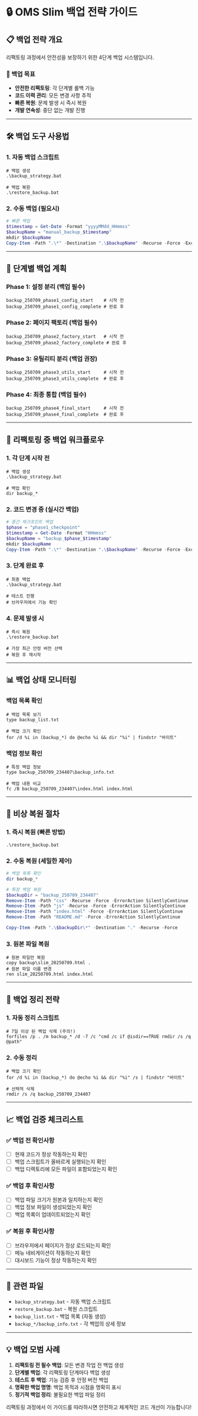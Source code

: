 # 🔒 OMS Slim 백업 전략 가이드

## 📋 백업 전략 개요

리팩토링 과정에서 안전성을 보장하기 위한 4단계 백업 시스템입니다.

### 🎯 백업 목표
- **안전한 리팩토링**: 각 단계별 롤백 가능
- **코드 이력 관리**: 모든 변경 사항 추적
- **빠른 복원**: 문제 발생 시 즉시 복원
- **개발 연속성**: 중단 없는 개발 진행

---

## 🛠️ 백업 도구 사용법

### 1. 자동 백업 스크립트

```batch
# 백업 생성
.\backup_strategy.bat

# 백업 복원
.\restore_backup.bat
```

### 2. 수동 백업 (필요시)

```powershell
# 빠른 백업
$timestamp = Get-Date -Format "yyyyMMdd_HHmmss"
$backupName = "manual_backup_$timestamp"
mkdir $backupName
Copy-Item -Path ".\*" -Destination ".\$backupName" -Recurse -Force -Exclude "backup*"
```

---

## 📅 단계별 백업 계획

### Phase 1: 설정 분리 (백업 필수)
```
backup_250709_phase1_config_start    # 시작 전
backup_250709_phase1_config_complete # 완료 후
```

### Phase 2: 페이지 팩토리 (백업 필수)
```
backup_250709_phase2_factory_start   # 시작 전
backup_250709_phase2_factory_complete # 완료 후
```

### Phase 3: 유틸리티 분리 (백업 권장)
```
backup_250709_phase3_utils_start     # 시작 전
backup_250709_phase3_utils_complete  # 완료 후
```

### Phase 4: 최종 통합 (백업 필수)
```
backup_250709_phase4_final_start     # 시작 전
backup_250709_phase4_final_complete  # 완료 후
```

---

## 🔄 리팩토링 중 백업 워크플로우

### 1. 각 단계 시작 전
```batch
# 백업 생성
.\backup_strategy.bat

# 백업 확인
dir backup_*
```

### 2. 코드 변경 중 (실시간 백업)
```powershell
# 중간 체크포인트 백업
$phase = "phase1_checkpoint"
$timestamp = Get-Date -Format "HHmmss"
$backupName = "backup_$phase_$timestamp"
mkdir $backupName
Copy-Item -Path ".\*" -Destination ".\$backupName" -Recurse -Force -Exclude "backup*"
```

### 3. 단계 완료 후
```batch
# 최종 백업
.\backup_strategy.bat

# 테스트 진행
# 브라우저에서 기능 확인
```

### 4. 문제 발생 시
```batch
# 즉시 복원
.\restore_backup.bat

# 가장 최근 안정 버전 선택
# 복원 후 재시작
```

---

## 📊 백업 상태 모니터링

### 백업 목록 확인
```batch
# 백업 목록 보기
type backup_list.txt

# 백업 크기 확인
for /d %i in (backup_*) do @echo %i && dir "%i" | findstr "바이트"
```

### 백업 정보 확인
```batch
# 특정 백업 정보
type backup_250709_234407\backup_info.txt

# 백업 내용 비교
fc /B backup_250709_234407\index.html index.html
```

---

## 🚨 비상 복원 절차

### 1. 즉시 복원 (빠른 방법)
```batch
.\restore_backup.bat
```

### 2. 수동 복원 (세밀한 제어)
```powershell
# 백업 목록 확인
dir backup_*

# 특정 백업 복원
$backupDir = "backup_250709_234407"
Remove-Item -Path "css" -Recurse -Force -ErrorAction SilentlyContinue
Remove-Item -Path "js" -Recurse -Force -ErrorAction SilentlyContinue
Remove-Item -Path "index.html" -Force -ErrorAction SilentlyContinue
Remove-Item -Path "README.md" -Force -ErrorAction SilentlyContinue

Copy-Item -Path ".\$backupDir\*" -Destination "." -Recurse -Force
```

### 3. 원본 파일 복원
```batch
# 원본 파일만 복원
copy backup\slim_20250709.html .
# 원본 파일 이름 변경
ren slim_20250709.html index.html
```

---

## 🧹 백업 정리 전략

### 1. 자동 정리 스크립트
```batch
# 7일 이상 된 백업 삭제 (주의!)
forfiles /p . /m backup_* /d -7 /c "cmd /c if @isdir==TRUE rmdir /s /q @path"
```

### 2. 수동 정리
```batch
# 백업 크기 확인
for /d %i in (backup_*) do @echo %i && dir "%i" /s | findstr "바이트"

# 선택적 삭제
rmdir /s /q backup_250709_234407
```

---

## 📈 백업 검증 체크리스트

### ✅ 백업 전 확인사항
- [ ] 현재 코드가 정상 작동하는지 확인
- [ ] 백업 스크립트가 올바르게 실행되는지 확인
- [ ] 백업 디렉토리에 모든 파일이 포함되었는지 확인

### ✅ 백업 후 확인사항
- [ ] 백업 파일 크기가 원본과 일치하는지 확인
- [ ] 백업 정보 파일이 생성되었는지 확인
- [ ] 백업 목록이 업데이트되었는지 확인

### ✅ 복원 후 확인사항
- [ ] 브라우저에서 페이지가 정상 로드되는지 확인
- [ ] 메뉴 네비게이션이 작동하는지 확인
- [ ] 대시보드 기능이 정상 작동하는지 확인

---

## 🔗 관련 파일

- `backup_strategy.bat` - 자동 백업 스크립트
- `restore_backup.bat` - 복원 스크립트
- `backup_list.txt` - 백업 목록 (자동 생성)
- `backup_*/backup_info.txt` - 각 백업의 상세 정보

---

## 💡 백업 모범 사례

1. **리팩토링 전 필수 백업**: 모든 변경 작업 전 백업 생성
2. **단계별 백업**: 각 리팩토링 단계마다 백업 생성
3. **테스트 후 백업**: 기능 검증 후 안정 버전 백업
4. **명확한 백업 명명**: 백업 목적과 시점을 명확히 표시
5. **정기적 백업 정리**: 불필요한 백업 파일 정리

리팩토링 과정에서 이 가이드를 따라하시면 안전하고 체계적인 코드 개선이 가능합니다! 